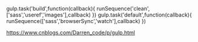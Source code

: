 gulp.task('build',function(callback){
    runSequence('clean',['sass','useref','images'],callback)
})
gulp.task('default',function(callback){
    runSequence(['sass','browserSync','watch'],callback)
})

https://www.cnblogs.com/Darren_code/p/gulp.html
